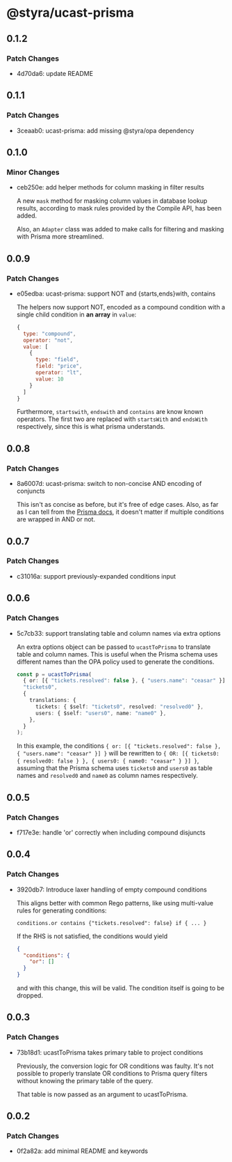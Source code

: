 # @styra/ucast-prisma

## 0.1.2

### Patch Changes

- 4d70da6: update README

## 0.1.1

### Patch Changes

- 3ceaab0: ucast-prisma: add missing @styra/opa dependency

## 0.1.0

### Minor Changes

- ceb250e: add helper methods for column masking in filter results

  A new `mask` method for masking column values in database lookup results,
  according to mask rules provided by the Compile API, has been added.

  Also, an `Adapter` class was added to make calls for filtering and masking with Prisma more streamlined.

## 0.0.9

### Patch Changes

- e05edba: ucast-prisma: support NOT and {starts,ends}with, contains

  The helpers now support NOT, encoded as a compound condition with a single
  child condition in **an array** in `value`:

  ```js
  {
    type: "compound",
    operator: "not",
    value: [
      {
        type: "field",
        field: "price",
        operator: "lt",
        value: 10
      }
    ]
  }
  ```

  Furthermore, `startswith`, `endswith` and `contains` are know known operators.
  The first two are replaced with `startsWith` and `endsWith` respectively, since
  this is what prisma understands.

## 0.0.8

### Patch Changes

- 8a6007d: ucast-prisma: switch to non-concise AND encoding of conjuncts

  This isn't as concise as before, but it's free of edge cases.
  Also, as far as I can tell from the [Prisma docs](https://www.prisma.io/docs/orm/reference/prisma-client-reference#and), it doesn't
  matter if multiple conditions are wrapped in AND or not.

## 0.0.7

### Patch Changes

- c31016a: support previously-expanded conditions input

## 0.0.6

### Patch Changes

- 5c7cb33: support translating table and column names via extra options

  An extra options object can be passed to `ucastToPrisma` to translate table and column names.
  This is useful when the Prisma schema uses different names than the OPA policy used to generate
  the conditions.

  ```typescript
  const p = ucastToPrisma(
    { or: [{ "tickets.resolved": false }, { "users.name": "ceasar" }] },
    "tickets0",
    {
      translations: {
        tickets: { $self: "tickets0", resolved: "resolved0" },
        users: { $self: "users0", name: "name0" },
      },
    }
  );
  ```

  In this example, the conditions `{ or: [{ "tickets.resolved": false }, { "users.name": "ceasar" }] }`
  will be rewritten to `{ OR: [{ tickets0: { resolved0: false } }, { users0: { name0: "ceasar" } }] }`,
  assuming that the Prisma schema uses `tickets0` and `users0` as table names and `resolved0` and `name0`
  as column names respectively.

## 0.0.5

### Patch Changes

- f717e3e: handle 'or' correctly when including compound disjuncts

## 0.0.4

### Patch Changes

- 3920db7: Introduce laxer handling of empty compound conditions

  This aligns better with common Rego patterns, like using multi-value
  rules for generating conditions:

  ```rego
  conditions.or contains {"tickets.resolved": false} if { ... }
  ```

  If the RHS is not satisfied, the conditions would yield

  ```json
  {
    "conditions": {
      "or": []
    }
  }
  ```

  and with this change, this will be valid. The condition itself is
  going to be dropped.

## 0.0.3

### Patch Changes

- 73b18d1: ucastToPrisma takes primary table to project conditions

  Previously, the conversion logic for OR conditions was faulty.
  It's not possible to properly translate OR conditions to Prisma
  query filters without knowing the primary table of the query.

  That table is now passed as an argument to ucastToPrisma.

## 0.0.2

### Patch Changes

- 0f2a82a: add minimal README and keywords
